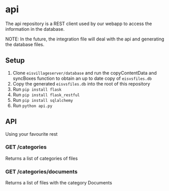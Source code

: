 # api
The api repository is a REST client used by our webapp to access the information in the database.

NOTE: In the future, the integration file will deal with the api and generating the database files. 

## Setup
1. Clone `eisvillageserver/database` and run the copyContentData and syncBoxes function to obtain an up to date copy of `eisvsfiles.db`
2. Copy the generated `eisvsfiles.db` into the root of this repository
3. Run `pip install flask`
4. Run `pip install flask_restful`
5. Run `pip install sqlalchemy`
4. Run `python api.py`

## API
Using your favourite rest 
### GET /categories
Returns a list of categories of files
### GET /categories/documents
Returns a list of files with the category Documents
